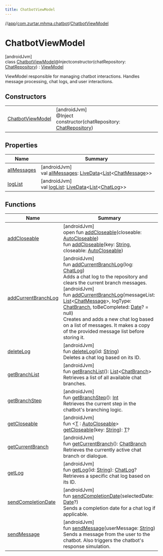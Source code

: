 ```yaml
---
title: ChatbotViewModel
---
```

//[app](../../../index.html)/[com.zurtar.mhma.chatbot](../index.html)/[ChatbotViewModel](index.html)



# ChatbotViewModel



[androidJvm]\
class [ChatbotViewModel](index.html)@Injectconstructor(chatRepository: [ChatRepository](../../com.zurtar.mhma.data/-chat-repository/index.html)) : [ViewModel](https://developer.android.com/reference/kotlin/androidx/lifecycle/ViewModel.html)

ViewModel responsible for managing chatbot interactions. Handles message processing, chat logs, and user interactions.



## Constructors


| | |
|---|---|
| [ChatbotViewModel](-chatbot-view-model.html) | [androidJvm]<br>@Inject<br>constructor(chatRepository: [ChatRepository](../../com.zurtar.mhma.data/-chat-repository/index.html)) |


## Properties


| Name | Summary |
|---|---|
| [allMessages](all-messages.html) | [androidJvm]<br>val [allMessages](all-messages.html): [LiveData](https://developer.android.com/reference/kotlin/androidx/lifecycle/LiveData.html)&lt;[List](https://kotlinlang.org/api/core/kotlin-stdlib/kotlin.collections/-list/index.html)&lt;[ChatMessage](../../com.zurtar.mhma.data/-chat-message/index.html)&gt;&gt; |
| [logList](log-list.html) | [androidJvm]<br>val [logList](log-list.html): [LiveData](https://developer.android.com/reference/kotlin/androidx/lifecycle/LiveData.html)&lt;[List](https://kotlinlang.org/api/core/kotlin-stdlib/kotlin.collections/-list/index.html)&lt;[ChatLog](../../com.zurtar.mhma.data/-chat-log/index.html)&gt;&gt; |


## Functions


| Name | Summary |
|---|---|
| [addCloseable](../../com.zurtar.mhma.util/-navigation-view-model/index.html#383812252%2FFunctions%2F-451970049) | [androidJvm]<br>open fun [addCloseable](../../com.zurtar.mhma.util/-navigation-view-model/index.html#383812252%2FFunctions%2F-451970049)(closeable: [AutoCloseable](https://developer.android.com/reference/kotlin/java/lang/AutoCloseable.html))<br>fun [addCloseable](../../com.zurtar.mhma.util/-navigation-view-model/index.html#1722490497%2FFunctions%2F-451970049)(key: [String](https://kotlinlang.org/api/core/kotlin-stdlib/kotlin/-string/index.html), closeable: [AutoCloseable](https://developer.android.com/reference/kotlin/java/lang/AutoCloseable.html)) |
| [addCurrentBranchLog](add-current-branch-log.html) | [androidJvm]<br>fun [addCurrentBranchLog](add-current-branch-log.html)(log: [ChatLog](../../com.zurtar.mhma.data/-chat-log/index.html))<br>Adds a chat log to the repository and clears the current branch messages.<br>[androidJvm]<br>fun [addCurrentBranchLog](add-current-branch-log.html)(messageList: [List](https://kotlinlang.org/api/core/kotlin-stdlib/kotlin.collections/-list/index.html)&lt;[ChatMessage](../../com.zurtar.mhma.data/-chat-message/index.html)&gt;, logType: [ChatBranch](../-chat-branch/index.html), toBeCompleted: [Date](https://developer.android.com/reference/kotlin/java/util/Date.html)? = null)<br>Creates and adds a new chat log based on a list of messages. It makes a copy of the provided message list before storing it. |
| [deleteLog](delete-log.html) | [androidJvm]<br>fun [deleteLog](delete-log.html)(id: [String](https://kotlinlang.org/api/core/kotlin-stdlib/kotlin/-string/index.html))<br>Deletes a chat log based on its ID. |
| [getBranchList](get-branch-list.html) | [androidJvm]<br>fun [getBranchList](get-branch-list.html)(): [List](https://kotlinlang.org/api/core/kotlin-stdlib/kotlin.collections/-list/index.html)&lt;[ChatBranch](../-chat-branch/index.html)&gt;<br>Retrieves a list of all available chat branches. |
| [getBranchStep](get-branch-step.html) | [androidJvm]<br>fun [getBranchStep](get-branch-step.html)(): [Int](https://kotlinlang.org/api/core/kotlin-stdlib/kotlin/-int/index.html)<br>Retrieves the current step in the chatbot's branching logic. |
| [getCloseable](../../com.zurtar.mhma.util/-navigation-view-model/index.html#1102255800%2FFunctions%2F-451970049) | [androidJvm]<br>fun &lt;[T](../../com.zurtar.mhma.util/-navigation-view-model/index.html#1102255800%2FFunctions%2F-451970049) : [AutoCloseable](https://developer.android.com/reference/kotlin/java/lang/AutoCloseable.html)&gt; [getCloseable](../../com.zurtar.mhma.util/-navigation-view-model/index.html#1102255800%2FFunctions%2F-451970049)(key: [String](https://kotlinlang.org/api/core/kotlin-stdlib/kotlin/-string/index.html)): [T](../../com.zurtar.mhma.util/-navigation-view-model/index.html#1102255800%2FFunctions%2F-451970049)? |
| [getCurrentBranch](get-current-branch.html) | [androidJvm]<br>fun [getCurrentBranch](get-current-branch.html)(): [ChatBranch](../-chat-branch/index.html)<br>Retrieves the currently active chat branch or dialogue. |
| [getLog](get-log.html) | [androidJvm]<br>fun [getLog](get-log.html)(id: [String](https://kotlinlang.org/api/core/kotlin-stdlib/kotlin/-string/index.html)): [ChatLog](../../com.zurtar.mhma.data/-chat-log/index.html)?<br>Retrieves a specific chat log based on its ID. |
| [sendCompletionDate](send-completion-date.html) | [androidJvm]<br>fun [sendCompletionDate](send-completion-date.html)(selectedDate: [Date](https://developer.android.com/reference/kotlin/java/util/Date.html)?)<br>Sends a completion date for a chat log if applicable. |
| [sendMessage](send-message.html) | [androidJvm]<br>fun [sendMessage](send-message.html)(userMessage: [String](https://kotlinlang.org/api/core/kotlin-stdlib/kotlin/-string/index.html))<br>Sends a message from the user to the chatbot. Also triggers the chatbot's response simulation. |
